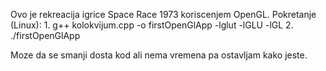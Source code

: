 Ovo je rekreacija igrice Space Race 1973 koriscenjem OpenGL.
Pokretanje (Linux): 1. g++ kolokvijum.cpp -o firstOpenGlApp -lglut -lGLU -lGL
                    2. ./firstOpenGlApp 


Moze da se smanji dosta kod ali nema vremena pa ostavljam kako jeste.



